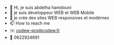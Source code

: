 - 👋 Hi, je suis abdelha hamdouni
- 👀 je suis développeur WEB et WEB Mobile
- 🌱 je crée des sites WEB responsives et modérnes 
- 📫 How to reach me 
- ✉️ codew-pro@codew.fr
- 📲 0622924691

<!---
codewpro/codewpro is a ✨ special ✨ repository because its `README.md` (this file) appears on your GitHub profile.
You can click the Preview link to take a look at your changes.
--->
